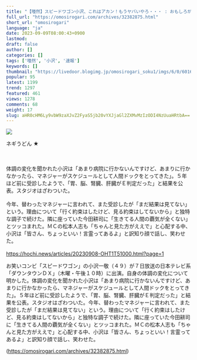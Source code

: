```yaml
---
title: "【唖然】スピードワゴン小沢、これはアカン！もうヤバいやろ・・・ : おもしろがり速報"
full_url: "https://omosirogari.com/archives/32382875.html"
short_url: "omosirogari"
language: "ja"
date: 2023-09-09T08:00:43+0900
lastmod: 
draft: false
author: []
categories: []
tags: ['唖然', '小沢', '速報']
keywords: []
thumbnail: "https://livedoor.blogimg.jp/omosirogari_soku1/imgs/6/0/6016d1bd.jpg"
popular: 95
latest: 1199
trend: 1297
featured: 461
views: 1278
comments: 68
weight: 17
slug: aHR0cHM6Ly9vbW9zaXJvZ2FyaS5jb20vYXJjaGl2ZXMvMzIzODI4NzUuaHRtbA==
---
```


![](https://livedoor.blogimg.jp/omosirogari_soku1/imgs/6/0/6016d1bd.jpg)

<div><p>ネギうどん ★ </p><br> <br> 体調の変化を聞かれた小沢は「あまり病院に行かないんですけど、あまりに行かなかったら、マネジャーがスケジュールとして人間ドックをとってきた」。５年ほど前に受診したようで、「胃、脳、腎臓、肝臓がＥ判定だった」と結果を公表。スタジオはざわついた。 <br> <br> 今年、替わったマネジャーに言われて、また受診したが「まだ結果は見てない」という。理由について「行く約束はしたけど、見る約束はしてないから」と独特な調子で続けた。隣に座っていた今田耕司に「生きてる人間の覇気が全くない」とツッコまれた。ＭＣの松本人志も「ちゃんと見た方がええで」と心配する中、小沢は「皆さん、ちょっといい！言霊ってあるよ」と訳知り顔で話し、笑わせた。 <br> <br> <a target='_blank' href='https://hochi.news/articles/20230908-OHT1T51000.html?page=1'>https://hochi.news/articles/20230908-OHT1T51000.html?page=1</a> <p>お笑いコンビ「スピードワゴン」の小沢一敬（４９）が７日放送の日本テレビ系「ダウンタウンＤＸ」（木曜・午後１０時）に出演。自身の体調の変化について明かした。体調の変化を聞かれた小沢は「あまり病院に行かないんですけど、あまりに行かなかったら、マネジャーがスケジュールとして人間ドックをとってきた」。５年ほど前に受診したようで、「胃、脳、腎臓、肝臓がＥ判定だった」と結果を公表。スタジオはざわついた。今年、替わったマネジャーに言われて、また受診したが「まだ結果は見てない」という。理由について「行く約束はしたけど、見る約束はしてないから」と独特な調子で続けた。隣に座っていた今田耕司に「生きてる人間の覇気が全くない」とツッコまれた。ＭＣの松本人志も「ちゃんと見た方がええで」と心配する中、小沢は「皆さん、ちょっといい！言霊ってあるよ」と訳知り顔で話し、笑わせた。</p></div>

(https://omosirogari.com/archives/32382875.html)
